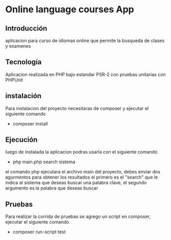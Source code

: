 # Online language courses App
## Introducción
aplicacion para curso de idiomas online que permite la busqueda de clases y examenes

## Tecnología
Aplicacion realizada en PHP bajo estandar PSR-2 con pruebas unitarias con PHPUnit

## instalación
Para instalacion del proyecto necesitaras de composer y ejecutar el siguiente comando

  - composer install

## Ejecución
luego de instalada la aplicacion podras usarla con el siguiente comando 

  - php main.php search sistema

el comando php ejecutara el archivo main del proyecto, debes enviar dos agurmentos para obtener los resultados el primero es el "search" que le indica al sistema que deseas buscar una palabra clave, el segundo argumento es la palabra que deseas buscar

## Pruebas
Para realizar la corrida de pruebas se agrego un script en composer, ejecutar el siguiente comando

  - composer run-script test
